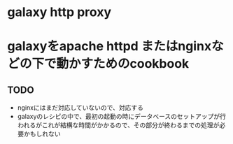 galaxy http proxy
=================

# galaxyをapache httpd またはnginxなどの下で動かすためのcookbook


## TODO

* nginxにはまだ対応していないので、対応する
* galaxyのレシピの中で、最初の起動の時にデータベースのセットアップが行われるがこれが結構な時間がかかるので、その部分が終わるまでの処理が必要かもしれない

